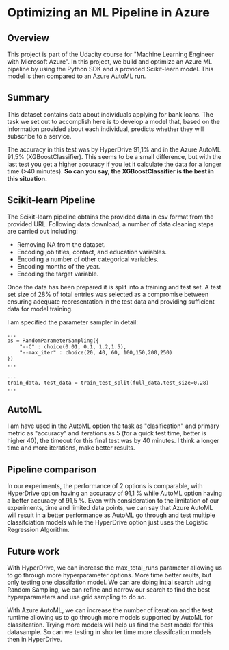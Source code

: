 # Optimizing an ML Pipeline in Azure

## Overview
This project is part of the Udacity course for "Machine Learning Engineer with Microsoft Azure".
In this project, we build and optimize an Azure ML pipeline by using the Python SDK and a provided Scikit-learn model. 
This model is then compared to an Azure AutoML run.

## Summary
This dataset contains data about individuals applying for bank loans. 
The task we set out to accomplish here is to develop a model that, based on the information provided about each individual, predicts whether they will subscribe to a service.

The accuracy in this test was by HyperDrive 91,1% and in the Azure AutoML 91,5% (XGBoostClassifier). 
This seems to be a small difference, but with the last test you get a higher accuracy if you let it calculate the data for a longer time (>40 minutes).
**So can you say, the XGBoostClassifier is the best in this situation.**


## Scikit-learn Pipeline
The Scikit-learn pipeline obtains the provided data in csv format from the provided URL. 
Following data download, a number of data cleaning steps are carried out including:

- Removing NA from the dataset.
- Encoding job titles, contact, and education variables.
- Encoding a number of other categorical variables.
- Encoding months of the year.
- Encoding the target variable.

Once the data has been prepared it is split into a training and test set. 
A test set size of 28% of total entries was selected as a compromise between ensuring adequate representation in the test data and providing sufficient data for model training.

I am specified the parameter sampler in detail:
```
...
ps = RandomParameterSampling({
    "--C" : choice(0.01, 0.1, 1.2,1.5),
    "--max_iter" : choice(20, 40, 60, 100,150,200,250)
})
...
```
```
...
train_data, test_data = train_test_split(full_data,test_size=0.28)
...
```
  


## AutoML
I am have used in the AutoML option the task as "clasification" and primary metric as "accuracy" and iterations as 5 (for a quick test time, better is higher 40), 
the timeout for this final test was by 40 minutes. I think a longer time and more iterations, make better results.


## Pipeline comparison
In our experiments, the performance of 2 options is comparable, with HyperDrive option having an accuracy of 91,1 % while AutoML option having a better accuracy of 91,5 %. Even with consideration to the limitation of our experiments, time and limited data points, we can say that Azure AutoML will result in a better performance as AutoML go through and test multiple classifciation models while the HyperDrive option just uses the Logistic Regression Algorithm. 


## Future work
With HyperDrive, we can increase the max_total_runs parameter allowing us to go through more hyperparameter options. More time better reults, but only testing one classifation model. We can are doing intial search using Random Sampling, we can refine and narrow our search to find the best hyperparameters and use grid sampling to do so. 

With Azure AutoML, we can increase the number of iteration and the test runtime allowing us to go through more models supported by AutoML for classifcation. Trying more models will help us find the best model for this datasample. So can we testing in shorter time more classifcation models then in HyperDrive. 


